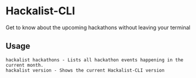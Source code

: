 # Hackalist-CLI

Get to know about the upcoming hackathons without leaving your terminal

## Usage

```
hackalist hackathons - Lists all hackathon events happening in the current month.
hackalist version - Shows the current Hackalist-CLI version
```
